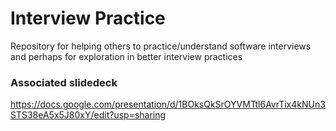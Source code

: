 # Interview Practice
Repository for helping others to practice/understand software interviews and perhaps for exploration in better interview practices

### Associated slidedeck
https://docs.google.com/presentation/d/1BOksQkSrOYVMTtl6AvrTix4kNUn3STS38eA5x5J80xY/edit?usp=sharing
